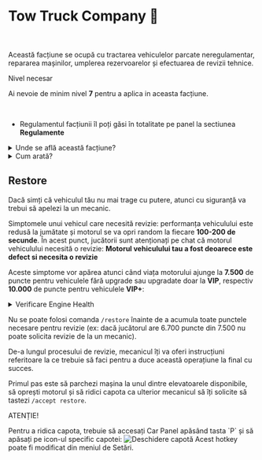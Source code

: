 
# Tow Truck Company 🗼
<br><br>
Această facțiune se ocupă cu tractarea vehiculelor parcate neregulamentar, repararea mașinilor, umplerea rezervoarelor și efectuarea de revizii tehnice.

<div class="danger-container">
    <p class="title">Nivel necesar</p>
    <p class="description">Ai nevoie de minim nivel <strong>7</strong> pentru a aplica in aceasta facțiune.</p>
</div><br>

- Regulamentul facțiunii îl poți găsi în totalitate pe panel la sectiunea <b> Regulamente </b>

<details class="details custom-block">
    <summary>Unde se află această facțiune?</summary>
    <p><img src="https://i.imgur.com/C7yoBG7.png" alt="Locație HQ Tow Truck Company" title="Locație HQ Tow Truck Company"></p>
</details>

<details class="details custom-block">
    <summary>Cum arată?</summary>
    <p><img src="https://i.imgur.com/HYOoh6s.png" alt="HQ Tow Truck Company" title="HQ TTC"></p>
</details>



## Restore
Dacă simți că vehiculul tău nu mai trage cu putere, atunci cu siguranță va trebui să apelezi la un mecanic.

Simptomele unui vehicul care necesită revizie: performanța vehiculului este redusă la jumătate și motorul se va opri random la fiecare **100-200 de secunde**. În acest punct, jucătorii sunt atenționați pe chat că motorul vehiculului necesită o revizie:
**Motorul vehiculului tau a fost deoarece este defect si necesita o revizie**

Aceste simptome vor apărea atunci când viața motorului ajunge la **7.500** de puncte pentru vehiculele fără upgrade sau upgradate doar la **VIP**, respectiv **10.000** de puncte pentru vehiculele **VIP+**:
<details class="details custom-block">
    <summary>Verificare Engine Health</summary>
    <p><img src="https://i.imgur.com/5v3N2iT.png" alt="Verificare Engine Health" title="Verificare Engine Health"></p>
</details>


Nu se poate folosi comanda `/restore` înainte de a acumula toate punctele necesare pentru revizie (ex: dacă jucătorul are 6.700 puncte din 7.500 nu poate solicita revizie de la un mecanic).

De-a lungul procesului de revizie, mecanicul îți va oferi instrucțiuni referitoare la ce trebuie să faci pentru a duce această operațiune la final cu succes.

Primul pas este să parchezi mașina la unul dintre elevatoarele disponibile, să oprești motorul și să ridici capota ca ulterior mecanicul să îți solicite să tastezi `/accept restore`.

<div class="danger-container">
    <p class="title">ATENȚIE!</p>
    <p class="description">
        Pentru a ridica capota, trebuie să accesați Car Panel apăsând tasta `P` și să apăsați pe icon-ul specific capotei: 
        <img src="https://i.imgur.com/1HGleee.png" alt="Deschidere capotă" title="Deschidere capotă">
        Acest hotkey poate fi modificat din meniul de Setări.
    </p>
</div>
